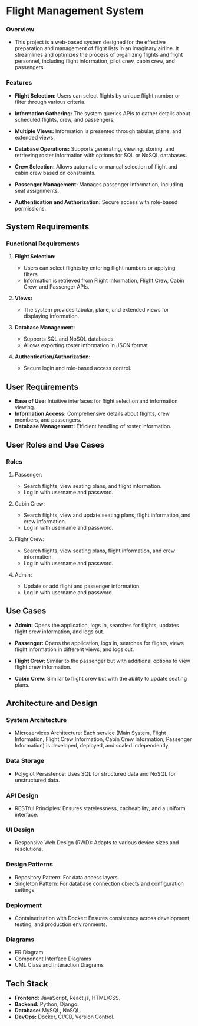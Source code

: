 
# Flight Management System

### Overview
* This project is a web-based system designed for the effective preparation and management of flight lists in an imaginary airline. It streamlines and optimizes the process of organizing flights and flight personnel, including flight information, pilot crew, cabin crew, and passengers. 

### Features

* **Flight Selection:** Users can select flights by unique flight number or filter through various criteria.
  
* **Information Gathering:** The system queries APIs to gather details about scheduled flights, crew, and passengers.

* **Multiple Views:** Information is presented through tabular, plane, and extended views.

* **Database Operations:** Supports generating, viewing, storing, and retrieving roster information with options for SQL or NoSQL databases.

* **Crew Selection:** Allows automatic or manual selection of flight and cabin crew based on constraints.

* **Passenger Management:** Manages passenger information, including seat assignments.

* **Authentication and Authorization:** Secure access with role-based permissions.


## System Requirements

### Functional Requirements
1. **Flight Selection:**
   * Users can select flights by entering flight numbers or applying filters.
   * Information is retrieved from Flight Information, Flight Crew, Cabin Crew, and Passenger APIs.

2. **Views:**
   * The system provides tabular, plane, and extended views for displaying information.

3. **Database Management:**
   * Supports SQL and NoSQL databases.
   * Allows exporting roster information in JSON format.

4. **Authentication/Authorization:**
   * Secure login and role-based access control.
  
## User Requirements
* **Ease of Use:** Intuitive interfaces for flight selection and information viewing.
* **Information Access:** Comprehensive details about flights, crew members, and passengers.
* **Database Management:** Efficient handling of roster information.
  
## User Roles and Use Cases
### Roles

1. Passenger:
    * Search flights, view seating plans, and flight information.
    * Log in with username and password.

2. Cabin Crew:
    * Search flights, view and update seating plans, flight information, and crew information.
    * Log in with username and password.
  
3. Flight Crew:
    * Search flights, view seating plans, flight information, and crew information.
    * Log in with username and password.

4. Admin:
    * Update or add flight and passenger information.
    * Log in with username and password.
  
## Use Cases
* **Admin:** Opens the application, logs in, searches for flights, updates flight crew information, and logs out.
  
* **Passenger:** Opens the application, logs in, searches for flights, views flight information in different views, and logs out.

* **Flight Crew:** Similar to the passenger but with additional options to view flight crew information.

* **Cabin Crew:** Similar to flight crew but with the ability to update seating plans.

## Architecture and Design 
### System Architecture
* Microservices Architecture: Each service (Main System, Flight Information, Flight Crew Information, Cabin Crew Information, Passenger Information) is developed, deployed, and scaled independently.
  
### Data Storage
* Polyglot Persistence: Uses SQL for structured data and NoSQL for unstructured data.

### API Design
* RESTful Principles: Ensures statelessness, cacheability, and a uniform interface.

### UI Design
* Responsive Web Design (RWD): Adapts to various device sizes and resolutions.

### Design Patterns
* Repository Pattern: For data access layers.
* Singleton Pattern: For database connection objects and configuration settings.

### Deployment
* Containerization with Docker: Ensures consistency across development, testing, and production environments.
  
### Diagrams
* ER Diagram
* Component Interface Diagrams
* UML Class and Interaction Diagrams
  
## Tech Stack
* **Frontend:** JavaScript, React.js, HTML/CSS.
* **Backend:** Python, Django.
* **Database:** MySQL, NoSQL.
* **DevOps:** Docker, CI/CD, Version Control.

